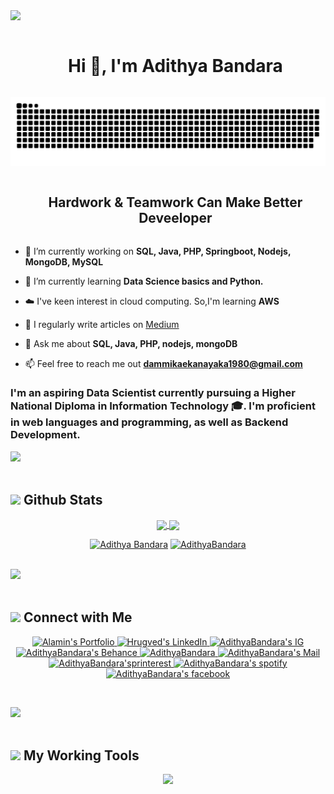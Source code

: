 <!--horizontal divider(gradiant)-->
<img src="https://user-images.githubusercontent.com/73097560/115834477-dbab4500-a447-11eb-908a-139a6edaec5c.gif">

<!--h1 without bottom border-->
<div id="user-content-toc">
  <ul align="center">
    <summary><h1 style="display: inline-block">Hi 👋, I'm Adithya Bandara</h1></summary>
  </ul>
</div>


<!--- snake -->
<div align="center">
  <img  src="https://github.com/1999AZZAR/1999AZZAR/blob/main/resources/img/grid-snake.svg"
       alt="snake" /></a>
</div>


<!--h2 without bottom border-->
<div id="user-content-toc">
  <ul align="center">
    <summary><h2 style="display: inline-block">Hardwork & Teamwork Can Make Better Deveeloper</h2></summary>
  </ul>
</div>


<!--Intro start-->
- 🔭 I’m currently working on **SQL, Java, PHP, Springboot, Nodejs, MongoDB, MySQL**

- 🌱 I’m currently learning **Data Science basics and Python.**

- ☁️ I've keen interest in cloud computing. So,I'm learning **AWS**

- 📝 I regularly write articles on [Medium](https://medium.com/@adithyabandara)

- 💬 Ask me about **SQL, Java, PHP, nodejs, mongoDB**

- 📫 Feel free to reach me out **dammikaekanayaka1980@gmail.com**

### I'm  an aspiring Data Scientist currently pursuing a Higher National Diploma in Information Technology 🎓. I'm proficient in web languages and programming, as well as Backend Development.

<!--Intro end-->
<img src="https://user-images.githubusercontent.com/73097560/115834477-dbab4500-a447-11eb-908a-139a6edaec5c.gif"><br><br>

<!----Github stats start------>
## <img src="https://media.giphy.com/media/iY8CRBdQXODJSCERIr/giphy.gif" width="25"> <b>Github Stats</b>
<p align="center">
<a href="https://github.com/AdithyaBandara/">
  <img align="center" src="https://github-readme-stats.vercel.app/api?username=AdithyaBandara&include_all_commits=true&count_private=true&show_icons=true&line_height=20&title_color=7A7ADB&icon_color=2234AE&text_color=D3D3D3&bg_color=0,000000,130F40" width="450"/>
</a>
<a href="https://github.com/AdithyaBandara">
  <img align="center" src="https://github-readme-streak-stats.herokuapp.com/?user=AdithyaBandara&theme=blueberry" width="380"/>
</a>
</p>
<p align="center">
    <a href="https://github.com/AdithyaBandara"><img src="https://github-profile-summary-cards.vercel.app/api/cards/profile-details?username=AdithyaBandara&theme=tokyonight&hide_border=true"  width="520" alt="Adithya Bandara"/></a>
<a href="https://github.com/AdithyaBandara"><img src="https://github-readme-stats.vercel.app/api/top-langs?username=AdithyaBandara&show_icons=true&locale=en&layout=compact&theme=tokyonight" width="320"  alt="AdithyaBandara"/></a>
</p>
<br>
<!----Github stats End------>
 <img src="https://user-images.githubusercontent.com/73097560/115834477-dbab4500-a447-11eb-908a-139a6edaec5c.gif"><br><br>
 
<!-----Social Accounts Starts------>
## <img src="https://media.giphy.com/media/LnQjpWaON8nhr21vNW/giphy.gif" width='30'> <b>Connect with Me</b><br>

<p align="center">
<p align="center">
 <a href="">
 <img border="0" alt="Alamin's Portfolio" src="https://img.icons8.com/external-itim2101-lineal-color-itim2101/40/000000/external-resume-business-recruitment-itim2101-lineal-color-itim2101.png">
 </a>

 <a href="https://www.linkedin.com/in/adithya-bandara">
 <img border="0" alt="Hrugved's LinkedIn" src="https://img.icons8.com/doodle/40/000000/linkedin--v2.png"/>
 </a>
 <a href="https://www.instagram.com/adithyabandaraofficial">
 <img border="0" alt="AdithyaBandara's IG" src="https://img.icons8.com/doodle/38/000000/instagram--v1.png"/>
 </a>
 <a href="https://www.behance.net/adithyabandara">
 <img border="0" alt="AdithyaBandara's Behance" src="https://img.icons8.com/fluent/40/000000/behance.png"/>
 </a>
 <a href=" ">
 <img border="0" alt="AdithyaBandara" src="https://img.icons8.com/fluent/42/000000/discord-logo.png"/>
 </a>
 <a href="mailto:dammikaekanayaka1980@gmail.com">
 <img border="0" alt="AdithyaBandara's Mail" src="https://img.icons8.com/doodle/38/000000/gmail-new.png"/>
 </a>
<a href="https://www.pinterest.com/Adithya0bandara/">
 <img border="0" alt="AdithyaBandara'sprinterest" src="https://img.icons8.com/doodle/38/000000/pinterest.png"/>
 </a>
  <a href="https://open.spotify.com/user/31rgcljxrnwahgogbmnwugnchbv4">
 <img border="0" alt="AdithyaBandara's spotify" src="https://img.icons8.com/doodle/38/000000/spotify.png"/>
 </a>
  <a href="https://www.facebook.com/adithyabandara2001">
 <img border="0" alt="AdithyaBandara's facebook" src="https://img.icons8.com/fluent/38/000000/facebook.png"/>
 </a>
</p>
<br>
<!-----Social Accounts Ends------>

<img src="https://user-images.githubusercontent.com/73097560/115834477-dbab4500-a447-11eb-908a-139a6edaec5c.gif"><br><br>

<!-----Working Tools Starts------>
## <img src="https://media.giphy.com/media/iY8CRBdQXODJSCERIr/giphy.gif" width="25"> <b>My Working Tools</b>
<p align="left">
<!--tech stack icons-->
<p align="center">
  <a href="https://skillicons.dev">
    <img src="https://skillicons.dev/icons?i=git,aws,c,discord,docker,figma,firebase,github,html,idea,java,js,linux,materialui,mongodb,mysql,nodejs,postman,py,react,tailwind,ts,vscode&perline=14" />
  </a>
  <!-----Working Tools Ends------>
</p>
